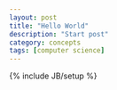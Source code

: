 ```yaml
---
layout: post
title: "Hello World"
description: "Start post"
category: concepts
tags: [computer science]
---
```

{% include JB/setup %}

